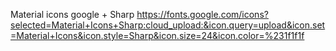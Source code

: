 Material icons google + Sharp
https://fonts.google.com/icons?selected=Material+Icons+Sharp:cloud_upload:&icon.query=upload&icon.set=Material+Icons&icon.style=Sharp&icon.size=24&icon.color=%231f1f1f
